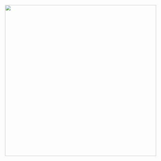 <img src="https://e1.pxfuel.com/desktop-wallpaper/185/56/desktop-wallpaper-electronic-music-70-aesthetic-horizontal.jpg" width = "500" height="500">
